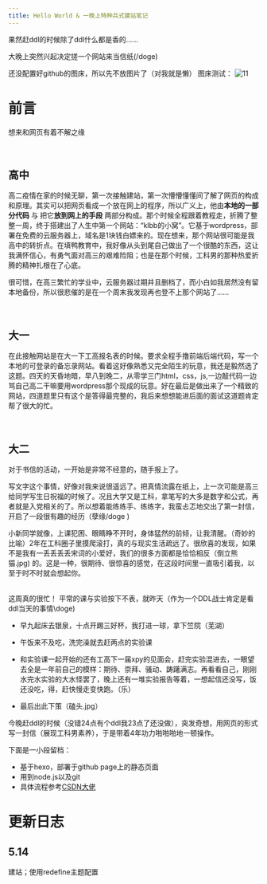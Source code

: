 ```yaml
---
title: Hello World & 一晚上特种兵式建站笔记
---
```

果然赶ddl的时候除了ddl什么都是香的……

大晚上突然兴起决定搓一个网站来当信纸(/doge)

还没配置好github的图床，所以先不放图片了（对我就是懒）
图床测试：
![11](1.png)

# 前言
想来和网页有着不解之缘

<br>

## 高中

高二疫情在家的时候无聊，第一次接触建站，第一次懵懵懂懂间了解了网页的构成和原理。其实可以把网页看成一个放在网上的程序，所以广义上，他由**本地的一部分代码** 与 把它**放到网上的手段** 两部分构成。那个时候全程跟着教程走，折腾了整整一周，终于搭建出了人生中第一个网站：“klbb的小窝”。它基于wordpress，部署在免费的云服务器上，域名是1块钱白嫖来的。现在想来，那个网站很可能是我高中的转折点。在填鸭教育中，我好像从头到尾自己做出了一个很酷的东西，这让我满怀信心，有勇气面对高三的艰难险阻；也是在那个时候，工科男的那种热爱折腾的精神扎根在了心底。

很可惜，在高三繁忙的学业中，云服务器过期并且删档了，而小白如我居然没有留本地备份，所以很悲催的是在一个周末我发现再也登不上那个网站了……

<br>

## 大一

在此接触网站是在大一下工高报名表的时候。要求全程手撸前端后端代码，写一个本地的可登录的备忘录网站。看着这好像熟悉又完全陌生的玩意，我还是毅然选了这题。四天的天昏地暗，早八到晚二，从零学三门html，css，js,一边敲代码一边骂自己高二干嘛要用wordpress那个现成的玩意。好在最后是做出来了一个精致的网站，四道题里只有这个是答得最完整的，我后来想想能进后面的面试这道题肯定帮了很大的忙。


<br> 

## 大二



对于书信的活动，一开始是非常不经意的，随手报上了。

写文字这个事情，好像对我来说很遥远了。把真情流露在纸上，上一次可能是高三给同学写生日祝福的时候了。况且大学又是工科，拿笔写的大多是数字和公式，再者就是入党相关的了。所以想着能练练手、练练字，我蛮忐忑地交出了第一封信，开启了一段很有趣的经历（孽缘/doge )

小新同学就像，上课犯困、眼睛睁不开时，身体猛然的前倾，让我清醒。（奇妙的比喻）2年在工科圈子里摸爬滚打，真的与现实生活疏远了。很欣喜的发现，如果不是我有一丢丢丢丢宋词的小爱好，我们的很多方面都是恰恰相反（倒立熊猫.jpg) 的。这是一种，很期待、很惊喜的感觉，在这段时间里一直吸引着我，以至于时不时就会想起你。


<br>
这周真的很忙！
平常的课与实验按下不表，就昨天（作为一个DDL战士肯定是看ddl当天的事情\doge)

+ 早九起床去银泉，十点开踢三好杯，我打进一球，拿下竺院（芜湖）
+ 午饭来不及吃，洗完澡就去赶两点的实验课

+ 和实验课一起开始的还有工高下一届xpy的见面会，赶完实验混进去，一眼望去全是一年前自己的模样：期待、崇拜、骚动、踌躇满志。再看看自己，刚刚水完水实验的大水怪罢了，晚上还有一堆实验报告等着，一想起信还没写，饭还没吃，得，赶快慢走变快跑。（乐）
+ 最后出此下策（磕头.jpg）


今晚赶ddl的时候（没错24点有个ddl我23点了还没做），突发奇想，用网页的形式写一封信（展现工科男素养），于是带着4年功力啪啪啪地一顿操作。

下面是一小段留档：

+ 基于hexo，部署于github page上的静态页面
+ 用到node.js以及git
+ 具体流程参考[CSDN大佬](https://blog.csdn.net/qq_51513895/category_11314070.html)


# 更新日志

## 5.14
建站；使用redefine主题配置



